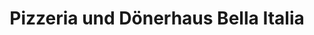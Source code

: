---
title: "Pizzeria und Dönerhaus Bella Italia"
url: /zwickau/pizzeria-und-doenerhaus-bella-italia/
---